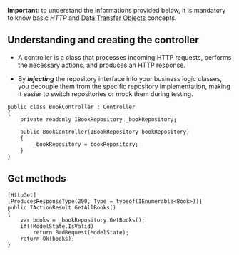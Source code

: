 **Important**: to understand the informations provided below, it is mandatory to know basic *HTTP* and [Data Transfer Objects](DotNet/Content/Data%20Transfer%20Objects.md) concepts.
## Understanding and creating the controller

-  A controller is a class that processes incoming HTTP requests, performs the necessary actions, and produces an HTTP response.

- By ***injecting*** the repository interface into your business logic classes, you decouple them from the specific repository implementation, making it easier to switch repositories or mock them during testing.

```
public class BookController : Controller
{
    private readonly IBookRepository _bookRepository;

    public BookController(IBookRepository bookRepository)
    {
        _bookRepository = bookRepository;
    }
}
```
## Get methods

```
[HttpGet]
[ProducesResponseType(200, Type = typeof(IEnumerable<Book>))]
public IActionResult GetAllBooks()
{
    var books = _bookRepository.GetBooks();
    if(!ModelState.IsValid)
	    return BadRequest(ModelState);
    return Ok(books);
}

```
